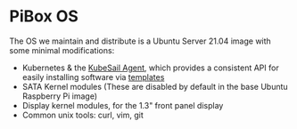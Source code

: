 # PiBox OS

The OS we maintain and distribute is a Ubuntu Server 21.04 image with some minimal modifications:

-   Kubernetes & the [KubeSail Agent](/#attaching-a-cluster), which provides a consistent API for easily installing software via [templates](/templates)
-   SATA Kernel modules (These are disabled by default in the base Ubuntu Raspberry Pi image)
-   Display kernel modules, for the 1.3" front panel display
-   Common unix tools: curl, vim, git
